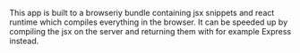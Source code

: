 This app is built to a browseriy bundle containing jsx snippets and react runtime which compiles everything in the browser.
It can be speeded up by compiling the jsx on the server and returning them with for example Express instead.